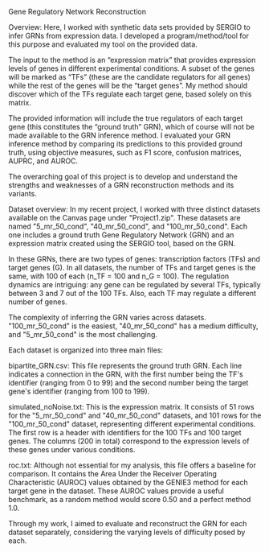 Gene Regulatory Network Reconstruction

Overview:
Here, I worked with synthetic data sets provided by SERGIO to infer GRNs from expression data. I developed a program/method/tool for this purpose and evaluated my tool on the provided data.


The input to the method is an “expression matrix” that provides expression levels of genes in different experimental conditions. A subset of the genes will be marked as “TFs” (these are the candidate regulators for all genes) while the rest of the genes will be the “target genes”. 
My method should discover which of the TFs regulate each target gene, based solely on this matrix.

The provided information will include the true regulators of each target gene (this constitutes the “ground truth” GRN), which of course will not be made available to the GRN inference method. I evaluated your GRN inference method by comparing its predictions to this provided ground truth, using objective measures, such as F1 score, confusion matrices, AUPRC, and AUROC.

The overarching goal of this project is to develop and understand the strengths and weaknesses of a GRN reconstruction methods and its variants.

Dataset overview:
In my recent project, I worked with three distinct datasets available on the Canvas page under "Project1.zip". These datasets are named "5_mr_50_cond", "40_mr_50_cond", and "100_mr_50_cond". Each one includes a ground truth Gene Regulatory Network (GRN) and an expression matrix created using the SERGIO tool, based on the GRN.

In these GRNs, there are two types of genes: transcription factors (TFs) and target genes (G). In all datasets, the number of TFs and target genes is the same, with 100 of each (n_TF = 100 and n_G = 100). The regulation dynamics are intriguing: any gene can be regulated by several TFs, typically between 3 and 7 out of the 100 TFs. Also, each TF may regulate a different number of genes.

The complexity of inferring the GRN varies across datasets. "100_mr_50_cond" is the easiest, "40_mr_50_cond" has a medium difficulty, and "5_mr_50_cond" is the most challenging.

Each dataset is organized into three main files:

bipartite_GRN.csv: This file represents the ground truth GRN. Each line indicates a connection in the GRN, with the first number being the TF's identifier (ranging from 0 to 99) and the second number being the target gene's identifier (ranging from 100 to 199).

simulated_noNoise.txt: This is the expression matrix. It consists of 51 rows for the "5_mr_50_cond" and "40_mr_50_cond" datasets, and 101 rows for the "100_mr_50_cond" dataset, representing different experimental conditions. The first row is a header with identifiers for the 100 TFs and 100 target genes. The columns (200 in total) correspond to the expression levels of these genes under various conditions.

roc.txt: Although not essential for my analysis, this file offers a baseline for comparison. It contains the Area Under the Receiver Operating Characteristic (AUROC) values obtained by the GENIE3 method for each target gene in the dataset. These AUROC values provide a useful benchmark, as a random method would score 0.50 and a perfect method 1.0.

Through my work, I aimed to evaluate and reconstruct the GRN for each dataset separately, considering the varying levels of difficulty posed by each.
